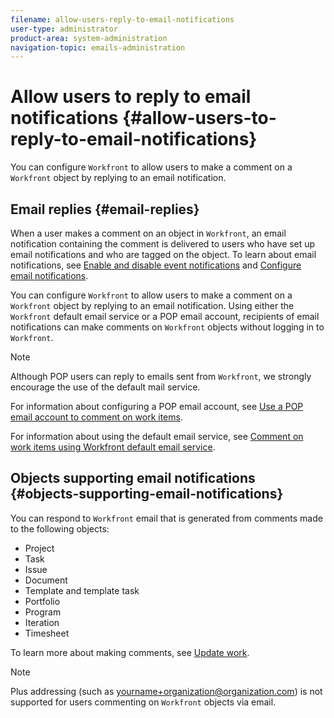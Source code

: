 ```yaml
---
filename: allow-users-reply-to-email-notifications
user-type: administrator
product-area: system-administration
navigation-topic: emails-administration
---
```





# Allow users to reply to email notifications {#allow-users-to-reply-to-email-notifications}

You can configure `Workfront` to allow users to make a comment on a `Workfront` object by replying to an email notification.


## Email replies {#email-replies}

When a user makes a comment on an object in `Workfront`, an email notification containing the comment is delivered to users who have set up email notifications and who are tagged on the object. To learn about email notifications, see [Enable and disable event notifications](enable-and-disable-event-notification.md) and [Configure email notifications](configure-email-notifications.md).


You can configure `Workfront` to allow users to make a comment on a `Workfront` object by replying to an email notification. Using either the `Workfront` default email service or a POP email account, recipients of email notifications can make comments on `Workfront` objects without logging in to `Workfront`.


>[!NOTE]
>
>Although POP users can reply to emails sent from `Workfront`, we strongly encourage the use of the default mail service.


For information about configuring a POP email account, see [Use a POP email account to comment on work items](using-pop-email-reply.md).


For information about using the default email service, see [Comment on work items using Workfront default email service](comment-work-items-wf-default-email-service.md).


## Objects supporting email notifications {#objects-supporting-email-notifications}

You can respond to `Workfront` email that is generated from comments made to the following objects:



* Project
* Task
* Issue
* Document
* Template and template task
* Portfolio
* Program
* Iteration
* Timesheet


To learn more about making comments, see [Update work](update-work.md).


>[!NOTE]
>
>Plus addressing (such as yourname+organization@organization.com) is not supported for users commenting on `Workfront` objects via email.


